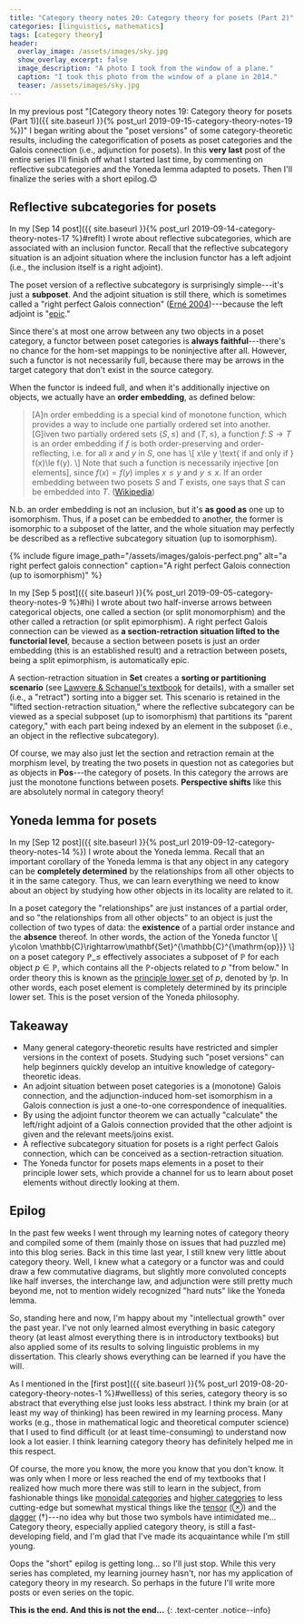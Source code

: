 ```yaml
---
title: "Category theory notes 20: Category theory for posets (Part 2)"
categories: [linguistics, mathematics]
tags: [category theory]
header:
  overlay_image: /assets/images/sky.jpg
  show_overlay_excerpt: false
  image_description: "A photo I took from the window of a plane."
  caption: "I took this photo from the window of a plane in 2014."
  teaser: /assets/images/sky.jpg
---
```


In my previous post "[Category theory notes 19: Category theory for posets (Part 1)]({{ site.baseurl }}{% post_url 2019-09-15-category-theory-notes-19 %})" I began writing about the "poset versions" of some category-theoretic results, including the categorification of posets as poset categories and the Galois connection (i.e., adjunction for posets). In this **very last** post of the entire series I'll finish off what I started last time, by commenting on reflective subcategories and the Yoneda lemma adapted to posets. Then I'll finalize the series with a short epilog.😊

## Reflective subcategories for posets
In my [Sep 14 post]({{ site.baseurl }}{% post_url 2019-09-14-category-theory-notes-17 %}#reflt) I wrote about reflective subcategories, which are associated with an inclusion functor. Recall that the reflective subcategory situation is an adjoint situation where the inclusion functor has a left adjoint (i.e., the inclusion itself is a right adjoint).

The poset version of a reflective subcategory is surprisingly simple---it's just a **subposet**. And the adjoint situation is still there, which is sometimes called a "right perfect Galois connection" ([Erné 2004](https://link.springer.com/chapter/10.1007/978-1-4020-1898-5_1))---because the left adjoint is "[epic](http://www.mathreference.com/cat,monic.html)."

Since there's at most one arrow between any two objects in a poset category, a functor between poset categories is **always faithful**---there's no chance for the hom-set mappings to be noninjective after all. However, such a functor is not necessarily full, because there may be arrows in the target category that don't exist in the source category.

When the functor is indeed full, and when it's additionally injective on objects, we actually have an **order embedding**, as defined below:
>[A]n order embedding is a special kind of monotone function, which provides a way to include one partially ordered set into another.<br>
>[G]iven two partially ordered sets $(S,\le)$ and $(T,\le),$ a function $f\colon S\rightarrow T$ is an order embedding if $f$ is both order-preserving and order-reflecting, i.e. for all $x$ and $y$ in $S,$ one has
\\[ x\le y \text{ if and only if } f(x)\le f(y). \\]
Note that such a function is necessarily injective [on elements], since $f(x)=f(y)$ imples $x\le y$ and $y\le x.$ If an order embedding between two posets $S$ and $T$ exists, one says that $S$ can be embedded into $T.$ ([Wikipedia](https://en.wikipedia.org/wiki/Order_embedding))

N.b. an order embedding is not an inclusion, but it's **as good as** one up to isomorphism. Thus, if a poset can be embedded to another, the former is isomorphic to a subposet of the latter, and the whole situation may perfectly be described as a reflective subcategory situation (up to isomorphism).

{% include figure image_path="/assets/images/galois-perfect.png" alt="a right perfect galois connection" caption="A right perfect Galois connection (up to isomorphism)" %}

In my [Sep 5 post]({{ site.baseurl }}{% post_url 2019-09-05-category-theory-notes-9 %}#hi) I wrote about two half-inverse arrows between categorical objects, one called a section (or split monomorphism) and the other called a retraction (or split epimorphism). A right perfect Galois connection can be viewed as **a section-retraction situation lifted to the functorial level**, because a section between posets is just an order embedding (this is an established result) and a retraction between posets, being a split epimorphism, is automatically epic.

A section-retraction situation in $\mathbf{Set}$ creates a **sorting or partitioning scenario** (see [Lawvere &amp; Schanuel's textbook](https://books.google.co.uk/books/about/Conceptual_Mathematics.html?id=h0zOGPlFmcQC&source=kp_book_description&redir_esc=y) for details), with a smaller set (i.e., a "retract") sorting into a bigger set. This scenario is retained in the "lifted section-retraction situation," where the reflective subcategory can be viewed as a special subposet (up to isomorphism) that partitions its "parent category," with each part being indexed by an element in the subposet (i.e., an object in the reflective subcategory).

Of course, we may also just let the section and retraction remain at the morphism level, by treating the two posets in question not as categories but as objects in $\mathbf{Pos}$---the category of posets. In this category the arrows are just the monotone functions between posets. **Perspective shifts** like this are absolutely normal in category theory!

## Yoneda lemma for posets
In my [Sep 12 post]({{ site.baseurl }}{% post_url 2019-09-12-category-theory-notes-14 %}) I wrote about the Yoneda lemma. Recall that an important corollary of the Yoneda lemma is that any object in any category can be **completely determined** by the relationships from all other objects to it in the same category. Thus, we can learn everything we need to know about an object by studying how other objects in its locality are related to it.

In a poset category the "relationships" are just instances of a partial order, and so "the relationships from all other objects" to an object is just the collection of two types of data: the **existence** of a partial order instance and the **absence** thereof. In other words, the action of the Yoneda functor
\\[ y\colon \mathbb{C}\rightarrow\mathbf{Set}^{\mathbb{C}^{\mathrm{op}}} \\]
on a poset category $\mathbb{P}\_\le$ effectively associates a subposet of $\mathbb{P}$ for each object $p\in\mathbb{P},$ which contains all the $\mathbb{P}$-objects related to $p$ "from below." In order theory this is known as the [principle lower set](https://en.wikipedia.org/wiki/Upper_set#Upper_closure_and_lower_closure) of $p,$ denoted by $!p.$ In other words, each poset element is completely determined by its principle lower set. This is the poset version of the Yoneda philosophy.


## Takeaway
- Many general category-theoretic results have restricted and simpler versions in the context of posets. Studying such "poset versions" can help beginners quickly develop an intuitive knowledge of category-theoretic ideas.
- An adjoint situation between poset categories is a (monotone) Galois connection, and the adjunction-induced hom-set isomorphism in a Galois connection is just a one-to-one correspondence of inequalities.
- By using the adjoint functor theorem we can actually "calculate" the left/right adjoint of a Galois connection provided that the other adjoint is given and the relevant meets/joins exist.
- A reflective subcategory situation for posets is a right perfect Galois connection, which can be conceived as a section-retraction situation.
- The Yoneda functor for posets maps elements in a poset to their principle lower sets, which provide a channel for us to learn about poset elements without directly looking at them.

## Epilog
In the past few weeks I went through my learning notes of category theory and compiled some of them (mainly those on issues that had puzzled me) into this blog series. Back in this time last year, I still knew very little about category theory. Well, I knew what a category or a functor was and could draw a few commutative diagrams, but slightly more convoluted concepts like half inverses, the interchange law, and adjunction were still pretty much beyond me, not to mention widely recognized "hard nuts" like the Yoneda lemma.

So, standing here and now, I'm happy about my "intellectual growth" over the past year. I've not only learned almost everything in basic category theory (at least almost everything there is in introductory textbooks) but also applied some of its results to solving linguistic problems in my dissertation. This clearly shows everything can be learned if you have the will.

As I mentioned in the [first post]({{ site.baseurl }}{% post_url 2019-08-20-category-theory-notes-1 %}#wellless) of this series, category theory is so abstract that everything else just looks less abstract. I think my brain (or at least my way of thinking) has been rewired in my learning process. Many works (e.g., those in mathematical logic and theoretical computer science) that I used to find difficult (or at least time-consuming) to understand now look a lot easier. I think learning category theory has definitely helped me in this respect.

Of course, the more you know, the more you know that you don't know. It was only when I more or less reached the end of my textbooks that I realized how much more there was still to learn in the subject, from fashionable things like [monoidal categories](https://ncatlab.org/nlab/show/monoidal+category) and [higher categories](https://ncatlab.org/nlab/show/higher+category+theory) to less cutting-edge but somewhat mystical things like the [tensor](https://ncatlab.org/nlab/show/tensor+product) ($\otimes$) and the [dagger](https://ncatlab.org/nlab/show/dagger+category) ($\dagger$)---no idea why but those two symbols have intimidated me... Category theory, especially applied category theory, is still a fast-developing field, and I'm glad that I've made its acquaintance while I'm still young.

Oops the "short" epilog is getting long... so I'll just stop. While this very series has completed, my learning journey hasn't, nor has my application of category theory in my research. So perhaps in the future I'll write more posts or even series on the topic.

**This is the end. And this is not the end...**
{: .text-center .notice--info}
